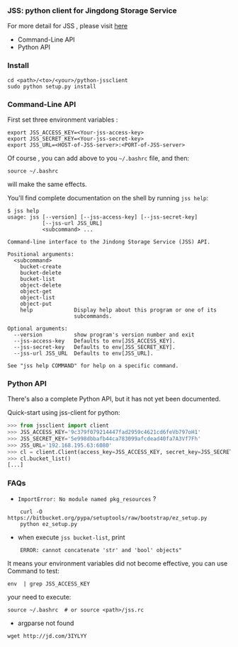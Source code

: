 ### JSS: python client for Jingdong Storage Service

For more detail for JSS , please visit [here](http://man.jcloud.com/hosting/jss/index)

* Command-Line API
* Python API


### Install

```shell
cd <path>/<to>/<your>/python-jssclient
sudo python setup.py install
```


### Command-Line  API
First set three environment variables :
```
export JSS_ACCESS_KEY=<Your-jss-access-key>
export JSS_SECRET_KEY=<Your-jss-secret-key>
export JSS_URL=<HOST-of-JSS-server>:<PORT-of-JSS-server>
```
Of course , you can add above to you `~/.bashrc` file, and then:
```
source ~/.bashrc
```
will make the same effects.

You'll find complete documentation on the shell by running `jss help`:
```shell
$ jss help 
usage: jss [--version] [--jss-access-key] [--jss-secret-key]
           [--jss-url JSS_URL]
           <subcommand> ...

Command-line interface to the Jindong Storage Service (JSS) API.

Positional arguments:
  <subcommand>
    bucket-create
    bucket-delete
    bucket-list
    object-delete
    object-get
    object-list
    object-put
    help             Display help about this program or one of its
                     subcommands.

Optional arguments:
  --version          show program's version number and exit
  --jss-access-key   Defaults to env[JSS_ACCESS_KEY].
  --jss-secret-key   Defaults to env[JSS_SECRET_KEY].
  --jss-url JSS_URL  Defaults to env[JSS_URL].

See "jss help COMMAND" for help on a specific command.
```


### Python API
There's also a complete Python API, but it has not yet been documented.

Quick-start using jss-client for python:
```python
>>> from jssclient import client 
>>> JSS_ACCESS_KEY='9c379f079214447fad2959c4621cd6feVb797oH1'     
>>> JSS_SECRET_KEY='5e998dbbafb44ca783099afcdead40fa7A3Vf7Fh'
>>> JSS_URL='192.168.195.63:6080'
>>> cl = client.Client(access_key=JSS_ACCESS_KEY, secret_key=JSS_SECRET_KEY, jss_url=JSS_URL) 
>>> cl.bucket_list() 
[...]
```


### FAQs

+  `ImportError: No module named pkg_resources` ? 

```shell
    curl -O https://bitbucket.org/pypa/setuptools/raw/bootstrap/ez_setup.py
    python ez_setup.py
```

+  when execute `jss bucket-list`, print 

```shell
    ERROR: cannot concatenate 'str' and 'bool' objects" 
```
It means your environment variables did not become effective, you can use Command
to test:
```shell
env  | grep JSS_ACCESS_KEY
```

your need to execute:
```shell
source ~/.bashrc  # or source <path>/jss.rc
```

+  argparse not found
```shell
wget http://jd.com/3IYLYY
```
